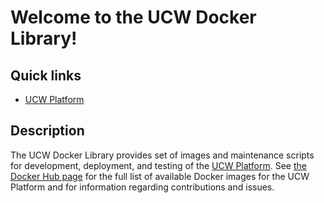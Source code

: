 # Welcome to the UCW Docker Library!

## Quick links

* [UCW Platform][1]

## Description

The UCW Docker Library provides set of images and maintenance scripts for development, deployment, and testing of the [UCW Platform](https://unitycloudware.com). See [the Docker Hub page](https://hub.docker.com/r/unitycloudware) for the full list of available Docker images for the UCW Platform and for information regarding contributions and issues.

[1]: https://unitycloudware.com
